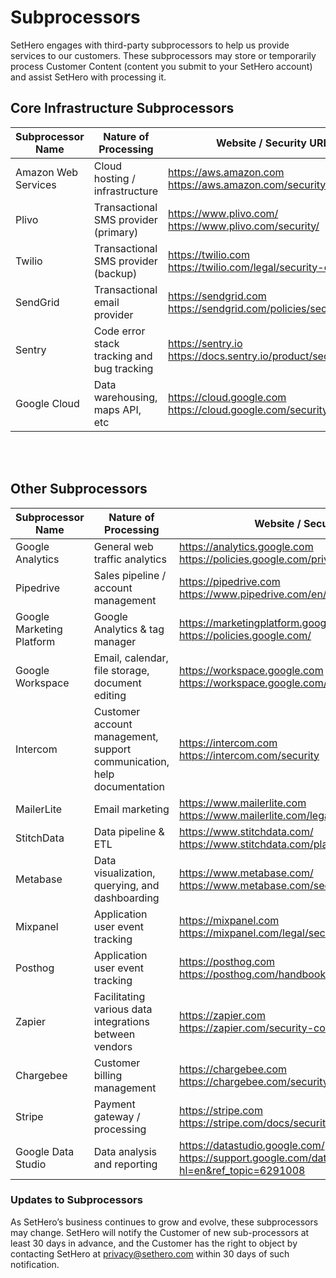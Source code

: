 # Subprocessors


SetHero engages with third-party subprocessors to help us provide services to our customers. These subprocessors may store or temporarily process Customer Content (content you submit to your SetHero account) and assist SetHero with processing it.

## Core Infrastructure Subprocessors

| Subprocessor Name | Nature of Processing | Website / Security URL |
|-------------------|--------------------------|--------------------------|
| Amazon Web Services | Cloud hosting / infrastructure | https://aws.amazon.com <br> https://aws.amazon.com/security |
| Plivo | Transactional SMS provider (primary) | https://www.plivo.com/ <br> https://www.plivo.com/security/ |
| Twilio | Transactional SMS provider (backup) | https://twilio.com <br> https://twilio.com/legal/security-overview |
| SendGrid | Transactional email provider | https://sendgrid.com <br> https://sendgrid.com/policies/security |
| Sentry | Code error stack tracking and bug tracking | https://sentry.io <br> https://docs.sentry.io/product/security/soc2 |
| Google Cloud | Data warehousing, maps API, etc | https://cloud.google.com <br> https://cloud.google.com/security |

<br/><br/>
## Other Subprocessors
| Subprocessor Name | Nature of Processing | Website / Security URL |
|-------------------|--------------------------|--------------------------|
| Google Analytics | General web traffic analytics | https://analytics.google.com <br> https://policies.google.com/privacy |
| Pipedrive | Sales pipeline / account management | https://pipedrive.com <br> https://www.pipedrive.com/en/trust-center |
| Google Marketing Platform | Google Analytics & tag manager | https://marketingplatform.google.com/about/analytics/ <br> https://policies.google.com/ |
| Google Workspace | Email, calendar, file storage, document editing | https://workspace.google.com <br> https://workspace.google.com/security |
| Intercom | Customer account management, support communication, help documentation | https://intercom.com <br> https://intercom.com/security |
| MailerLite | Email marketing | https://www.mailerlite.com <br> https://www.mailerlite.com/legal/security-statement |
| StitchData | Data pipeline & ETL | https://www.stitchdata.com/ <br> https://www.stitchdata.com/platform/security/ |
| Metabase | Data visualization, querying, and dashboarding | https://www.metabase.com/ <br> https://www.metabase.com/security |
| Mixpanel | Application user event tracking | https://mixpanel.com <br> https://mixpanel.com/legal/security-overview |
| Posthog | Application user event tracking | https://posthog.com <br> https://posthog.com/handbook/company/security
| Zapier | Facilitating various data integrations between vendors | https://zapier.com <br> https://zapier.com/security-compliance |
| Chargebee | Customer billing management | https://chargebee.com <br> https://chargebee.com/security |
| Stripe | Payment gateway / processing | https://stripe.com <br> https://stripe.com/docs/security/stripe |
| Google Data Studio | Data analysis and reporting | https://datastudio.google.com/ <br> https://support.google.com/datastudio/topic/7156087?hl=en&ref_topic=6291008 |

### Updates to Subprocessors
As SetHero’s business continues to grow and evolve, these subprocessors may change. SetHero will notify the Customer of new sub-processors at least 30 days in advance, and the Customer has the right to object by contacting SetHero at privacy@sethero.com within 30 days of such notification.
